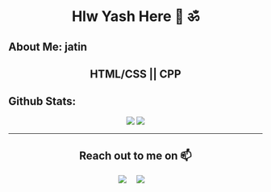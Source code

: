 <h1 align="center"> Hlw Yash Here 👋 ॐ</h1>
<!-- <img src="https://emoji.slack-edge.com/T0172CCPGUW/party-blob/d7253707fa13e9ee.gif" width="30"/> 
<p align="center"> 
  Visitors count<br>
  <img src="https://profile-counter.glitch.me/rjclicks/count.svg" />
</p>
-->

## **About Me: jatin**
<h2 align = "center"> HTML/CSS || CPP  </h2>

<!--
## **Github Streak:**
<p align = "center">
  <img src = "https://github-readme-streak-stats.herokuapp.com/?user=Yash10257&line_height=40&theme=default">
</p>

-->

## **Github Stats:**

<p align="center">
  
  <img src="https://github-readme-stats.vercel.app/api?username=Yash10257&hide=stars&show_icons=true&line_height=48&theme=default">
  <img src="https://github-readme-stats.vercel.app/api/top-langs/?username=Yash10257&count_private=true&line_height=40&theme=default">

</p>

---

 <h2 align="center">Reach out to me on 📫</h2>
  <p align="center">
    <a target="_blank"href="https://www.linkedin.com/in/yash-mishra-1094541b2/"><img src="https://img.shields.io/badge/linkedin-%230077B5.svg?&style=for-the-badge&logo=linkedin&logoColor=white" /></a>&nbsp;&nbsp;&nbsp;&nbsp;
    <a href="mailto:029yashsb01@gmail.com?subject=Hey%20Yash,%20From%20Github"><img src="https://img.shields.io/badge/gmail-%23D14836.svg?&style=for-the-badge&logo=gmail&logoColor=white" /></a>&nbsp;&nbsp;&nbsp;&nbsp;
</p>
